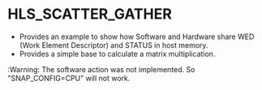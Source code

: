 # HLS_SCATTER_GATHER

* Provides an example to show how Software and Hardware share WED (Work Element Descriptor) and STATUS in host memory. 
* Provides a simple base to calculate a matrix multiplication.

:Warning: The software action was not implemented. So "SNAP_CONFIG=CPU" will not work.
